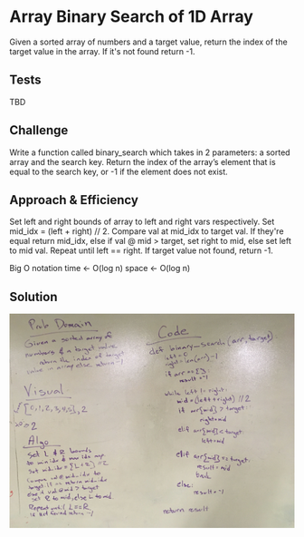 # Array Binary Search of 1D Array
Given a sorted array of numbers and a target value, return the index of the target value in the array. If it's not found return -1.

## Tests

TBD

## Challenge
Write a function called binary_search which takes in 2 parameters: a sorted array and the search key. Return the index of the array’s element that is equal to the search key, or -1 if the element does not exist.

## Approach & Efficiency
Set left and right bounds of array to left and right vars respectively.
Set mid_idx = (left + right) // 2. 
Compare val at mid_idx to target val.
If they're equal return mid_idx,
else if val @ mid > target, set right to mid, else set left to mid val.
Repeat until left == right. If target value not found, return -1.

Big O notation
time <- O(log n)
space <- O(log n)

## Solution
![whiteboard](./assets/array-binary-search.jpg)
